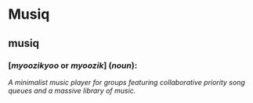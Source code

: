 # Musiq

## musiq
### [_myoozikyoo_ or _myoozik_] (_noun_):
_A minimalist music player for groups featuring collaborative priority song queues and a massive library of music._
